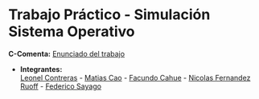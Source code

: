 # Trabajo Práctico - Simulación Sistema Operativo

**C-Comenta:** [Enunciado del trabajo](https://docs.google.com/document/d/1-AqFTroovEMcA1BfC2rriB5jsLE6SUa4mbcAox1rPec/edit?tab=t.0#heading=h.1302m92)

- **Integrantes:**  
 [Leonel Contreras](https://github.com/LeonelArianContreras) - [Matias Cao]((https://github.com/MatiC25)) - [Facundo Cahue](https://github.com/FacundoCahue) - [Nicolas Fernandez Ruoff](https://github.com/NicolasFernandezRuoff) - [Federico Sayago](https://github.com/FedericoEncinazSayago)
